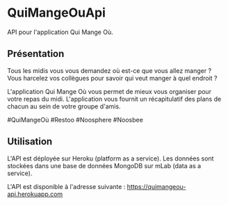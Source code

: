 # QuiMangeOuApi
API pour l'application Qui Mange Où.

## Présentation
Tous les midis vous vous demandez où est-ce que vous allez manger ?
Vous harcelez vos collègues pour savoir qui veut manger à quel endroit ?

L'application Qui Mange Où vous permet de mieux vous organiser pour votre repas du midi.
L'application vous fournit un récapitulatif des plans de chacun au sein de votre groupe d'amis.

\#QuiMangeOù \#Restoo \#Noosphere \#Noosbee

## Utilisation
L'API est déployée sur Heroku (platform as a service). Les données sont stockées dans une base de données MongoDB sur mLab (data as a service).

L'API est disponible à l'adresse suivante :
https://quimangeou-api.herokuapp.com
